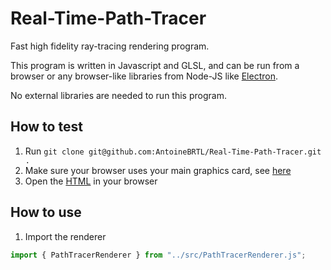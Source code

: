 # Real-Time-Path-Tracer
Fast high fidelity ray-tracing rendering program.

This program is written in Javascript and GLSL, and can be run from a browser or any browser-like libraries from Node-JS like [Electron](https://www.electronjs.org/).

No external libraries are needed to run this program.

## How to test
1. Run `git clone git@github.com:AntoineBRTL/Real-Time-Path-Tracer.git .`
2. Make sure your browser uses your main graphics card, see [here](https://superuser.com/questions/645918/how-to-run-google-chrome-with-nvidia-card-optimus)
3. Open the [HTML](https://github.com/AntoineBRTL/Real-Time-Path-Tracer/blob/main/test/index.html) in your browser

## How to use
1. Import the renderer
```javascript
import { PathTracerRenderer } from "../src/PathTracerRenderer.js";
```